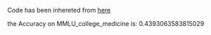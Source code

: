 Code has been inhereted from [here](https://github.com/nyuolab/MedMobile/tree/main/Evaluation)

the Accuracy on MMLU_college_medicine is: 0.4393063583815029

